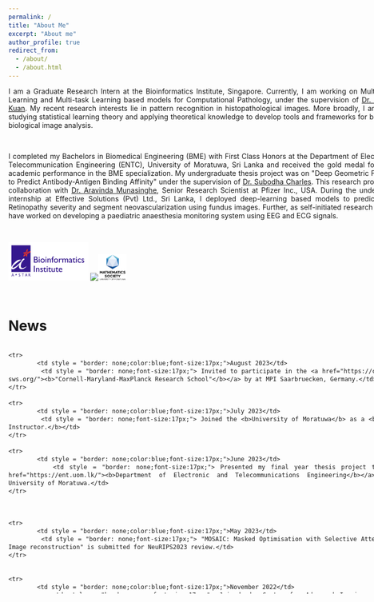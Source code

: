 ```yaml
---
permalink: /
title: "About Me"
excerpt: "About me"
author_profile: true
redirect_from: 
  - /about/
  - /about.html
---
```

<div style="text-align: justify; width: 800px">
I am a Graduate Research Intern at the Bioinformatics Institute, Singapore. Currently, I am working on Multi-instance Learning and Multi-task Learning based models for Computational Pathology, under the supervision of <a href="https://scholar.google.com.sg/citations?user=9ebsWAoAAAAJ&hl=en">Dr. Lee Hwee Kuan</a>. My recent research interests lie in pattern recognition in histopathological images. More broadly, I am keen on studying statistical learning theory and applying theoretical knowledge to develop tools and frameworks for biomedical/ biological image analysis.

<p>&nbsp;</p>
	I completed my Bachelors in Biomedical Engineering (BME) with First Class Honors at the Department of Electronic and Telecommunication Engineering (ENTC), University of Moratuwa, Sri Lanka and received the gold medal for the best academic performance in the BME specialization. My undergraduate thesis project was on "Deep Geometric Framework to Predict Antibody-Antigen Binding Affinity" under the supervision of <a href = 'https://scholar.google.no/citations?user=VhyUxgcAAAAJ&hl=en'> Dr. Subodha Charles</a>. This research project was a collaboration with <a href="https://www.linkedin.com/in/ravinda-munasinghe-658a9982/">Dr. Aravinda Munasinghe</a>, Senior Research Scientist at Pfizer Inc., USA. During the undergraduate internship at Effective Solutions (Pvt) Ltd., Sri Lanka, I deployed deep-learning based models to predict Diabetic Retinopathy severity and segment neovascularization using fundus images. Further, as self-initiated research projects, I have worked on developing a paediatric anaesthesia monitoring system using EEG and ECG signals. 
<p>&nbsp;</p> 


<!-- <img src="https://user-images.githubusercontent.com/52663918/191789543-7665c2c0-e6e9-4f45-8a2e-5d08b2ec1d9b.png" width="200"/> -->
<img src="../images/bii_astar_logo.jpg" width="160"/> <img src="https://user-images.githubusercontent.com/52663918/191795634-4a692100-ee24-4f25-8e81-40c87c4c4fe0.png" width="190"/><img src="../images/maths.png" width="57"/>

<p>&nbsp;</p>

News
====
	
 <div style="height: 500px; overflow: auto; w![237149619_2041424849347732_202933668616898933_n](https://user-images.githubusercontent.com/52663918/191795591-3ad8e2d3-7254-4906-87ea-c6bbe6165087.png)
idth: 800px;">
   <table style = "border: none;width: 100%">
	<colgroup>
       		<col span="1" style="width: 20%;">
       		<col span="1" style="width: 80%;">
    	</colgroup>

     	

	<tr>
    		<td style = "border: none;color:blue;font-size:17px;">August 2023</td>
    		<td style = "border: none;font-size:17px;"> Invited to participate in the <a href="https://cmmrs.mpi-sws.org/"><b>"Cornell-Maryland-MaxPlanck Research School"</b></a> by at MPI Saarbruecken, Germany.</td> 	
	</tr>

 	<tr>
    		<td style = "border: none;color:blue;font-size:17px;">July 2023</td>
    		<td style = "border: none;font-size:17px;"> Joined the <b>University of Moratuwa</b> as a <b>Visiting Instructor.</b></td> 	
	</tr>
    
	<tr>
    		<td style = "border: none;color:blue;font-size:17px;">June 2023</td>
    		<td style = "border: none;font-size:17px;"> Presented my final year thesis project to the <a href="https://ent.uom.lk/"><b>Department of Electronic and Telecommunications Engineering</b></a> at the University of Moratuwa.</td> 	
	</tr>


    
	<tr>
    		<td style = "border: none;color:blue;font-size:17px;">May 2023</td>
    		<td style = "border: none;font-size:17px;"> "MOSAIC: Masked Optimisation with Selective Attention for Image reconstruction" is submitted for NeuRIPS2023 review.</td> 	
	</tr>  
 
	
 	<tr>
    		<td style = "border: none;color:blue;font-size:17px;">November 2022</td>
    		<td style = "border: none;font-size:17px;"> Joined <b> Centre for Advanced Imaging at Harvard University </b> as a <b> Remote Undergraduate Research Fellow </b>, under supervision of <b> Dr. Dushan. N. Wadduwage</b> from Wadduwage Lab, focusing on deep learning based image reconstruction algorithms for microscopy.</td> 	
	</tr>	


	<tr>
    		<td style = "border: none;color:blue;font-size:17px;">January 2022</td>
    		<td style = "border: none;font-size:17px;"> co-authored paper: <a href="https://www.computer.org/csdl/proceedings-article/icpr/2022/09956238/1IHpg8unl4c"><b>HPGNN: Hierarchical Point GNN for Outdoor Point Cloud processing</b></a> accepted at <b>ICPR 2022.</b></td> 	
	</tr>

    
	<tr>
    		<td style = "border: none;color:blue;font-size:17px;">December 2021</td>
    		<td style = "border: none;font-size:17px;"> Joined the School of Computer Science, <b>University of Sydney</b> as a <b>Research Intern.</b></td> 	
	</tr>
	   
	   
	   
	
	<tr>
    		<td style = "border: none;color:blue;font-size:17px;">July 2021</td>
    		<td style = "border: none;font-size:17px;"> Virtually attended ICASSP 2021 to defend our solution to the <a href="https://signalprocessingsociety.org/community-involvement/ieee-signal-processing-cup-2021"><b>IEEE Signal Processing Cup</b></a>, and Won the global chanpionship</td> 	
	</tr>


	<tr>
    		<td style = "border: none;color:blue;font-size:17px;">May 2021</td>
    		<td style = "border: none;font-size:17px;"> Appointed as <b> Assitant Manager </b> of the Knowledge Hub of the Electronic Club.</td> 	
	</tr>
	

	<tr>
    		<td style = "border: none;color:blue;font-size:17px;">October 2018</td>
    		<td style = "border: none;font-size:17px;"> Started my undergraduate degree in Electronic and Telecommunications Engineering at University of Moratuwa, Sri Lanka.</td> 	
	</tr>
   </table> 
 </div>



